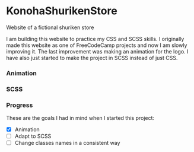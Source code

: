 # KonohaShurikenStore
Website of a fictional shuriken store

I am building this website to practice my CSS and SCSS skills. 
I originally made this website as one of FreeCodeCamp projects and now I am slowly improving it.
The last improvement was making an animation for the logo. 
I have also just started to make the project in SCSS instead of just CSS.

### Animation


### SCSS



### Progress
These are the goals I had in mind when I started this project:
- [x] Animation
- [ ] Adapt to SCSS
- [ ] Change classes names in a consistent way

